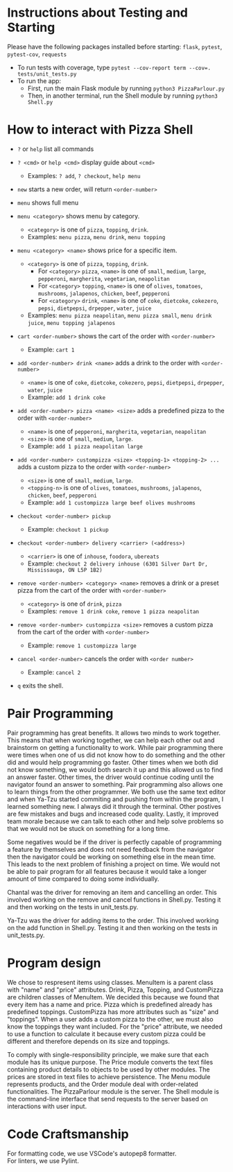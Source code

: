 # Instructions about Testing and Starting
Please have the following packages installed before starting: `flask`, `pytest`, `pytest-cov`, `requests`  
- To run tests with coverage, type `pytest --cov-report term --cov=. tests/unit_tests.py`  
- To run the app:
  - First, run the main Flask module by running `python3 PizzaParlour.py`
  - Then, in another terminal, run the Shell module by running `python3 Shell.py`  
# How to interact with Pizza Shell
- `?` or `help` list all commands

- `? <cmd>` or `help <cmd>` display guide about `<cmd>`
  - Examples: `? add`, `? checkout`, `help menu`

- `new` starts a new order, will return `<order-number>`

- `menu` shows full menu

- `menu <category>` shows menu by category. 
  - `<category>` is one of `pizza`, `topping`, `drink`.
  - Examples: `menu pizza`, `menu drink`, `menu topping`

- `menu <category> <name>` shows price for a specific item.
  - `<category>` is one of `pizza`, `topping`, `drink`.
    - For `<category>` `pizza`, `<name>` is one of `small`, `medium`, `large`, `pepperoni`, `margherita`, `vegetarian`, `neapolitan`
    - For `<category>` `topping`, `<name>` is one of `olives`, `tomatoes`, `mushrooms`, `jalapenos`, `chicken`, `beef`, `pepperoni`
    - For `<category>` `drink`, `<name>` is one of `coke`, `dietcoke`, `cokezero`, `pepsi`, `dietpepsi`, `drpepper`, `water`, `juice`
  - Examples: `menu pizza neapolitan`, `menu pizza small`, `menu drink juice`, `menu topping jalapenos`

- `cart <order-number>` shows the cart of the order with `<order-number>`
  - Example: `cart 1`

- `add <order-number> drink <name>` adds a drink to the order with `<order-number>`
  - `<name>` is one of `coke`, `dietcoke`, `cokezero`, `pepsi`, `dietpepsi`, `drpepper`, `water`, `juice`
  - Example: `add 1 drink coke`

- `add <order-number> pizza <name> <size>` adds a predefined pizza to the order with `<order-number>`
  - `<name>` is one of `pepperoni`, `margherita`, `vegetarian`, `neapolitan`
  - `<size>` is one of `small`, `medium`, `large`.
  - Example: `add 1 pizza neapolitan large`

- `add <order-number> custompizza <size> <topping-1> <topping-2> ...` adds a custom pizza to the order with `<order-number>`
  - `<size>` is one of `small`, `medium`, `large`.
  - `<topping-n>` is one of `olives`, `tomatoes`, `mushrooms`, `jalapenos`, `chicken`, `beef`, `pepperoni`
  - Example: `add 1 custompizza large beef olives mushrooms`

- `checkout <order-number> pickup`
  - Example: `checkout 1 pickup`

- `checkout <order-number> delivery <carrier> (<address>)`
  - `<carrier>` is one of `inhouse`, `foodora`, `ubereats`
  - Example: `checkout 2 delivery inhouse (6301 Silver Dart Dr, Mississauga, ON L5P 1B2)`

- `remove <order-number> <category> <name>` removes a drink or a preset pizza from the cart of the order with `<order-number>`
  - `<category>` is one of `drink`, `pizza`
  - Examples: `remove 1 drink coke`, `remove 1 pizza neapolitan`

- `remove <order-number> custompizza <size>` removes a custom pizza from the cart of the order with `<order-number>`
  - Example: `remove 1 custompizza large`

- `cancel <order-number>` cancels the order with `<order number>`
  - Example: `cancel 2`

- `q` exits the shell.

# Pair Programming

Pair programming has great benefits. It allows two minds to work together. This means that when working together, we can help each other out and brainstorm on getting a functionality to work. While pair programming there were times when one of us did not know how to do something and the other did and would help programming go faster. Other times when we both did not know something, we would both search it up and this allowed us to find an answer faster. Other times, the driver would continue coding until the navigator found an answer to something. Pair programming also allows one to learn things from the other programmer. We both use the same text editor and when Ya-Tzu started commiting and pushing from within the program, I learned something new. I always did it through the terminal. Other postives are few mistakes and bugs and increased code quality. Lastly, it improved team morale because we can talk to each other and help solve problems so that we would not be stuck on something for a long time.

Some negatives would be if the driver is perfectly capable of programming a feature by themselves and does not need feedback from the navigator then the navigator could be working on something else in the mean time.
This leads to the next problem of finishing a project on time. We would not be able to pair program for all features because it would take a longer amount of time compared to doing some individually.

Chantal was the driver for removing an item and cancelling an order. This involved working on the remove and cancel functions in Shell.py. Testing it and then working on the tests in unit_tests.py.

Ya-Tzu was the driver for adding items to the order. This involved working on the add function in Shell.py. Testing it and then working on the tests in unit_tests.py.

# Program design

We chose to respresent items using classes. MenuItem is a parent class with "name" and "price" attributes. Drink, Pizza, Topping, and CustomPizza are children classes of MenuItem. We decided this because we found that every item has a name and price. Pizza which is predefined already has predefined toppings. CustomPizza has more attributes such as "size" and "toppings". When a user adds a custom pizza to the other, we must also know the toppings they want included. For the "price" attribute, we needed to use a function to calculate it because every custom pizza could be different and therefore depends on its size and toppings.    

To comply with single-responsibility principle, we make sure that each module has its unique purpose. The Price module converts the text files containing product details to objects to be used by other modules. The prices are stored in text files to achieve persistence. The Menu module represents products, and the Order module deal with order-related functionalities. The PizzaParlour module is the server. The Shell module is the command-line interface that send requests to the server based on interactions with user input.

# Code Craftsmanship
For formatting code, we use VSCode's autopep8 formatter.  
For linters, we use Pylint.
